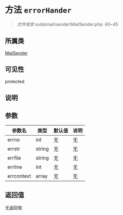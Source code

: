 # 方法 `errorHander`

> *文件信息* suda\mail\sender\MailSender.php: 40~45

## 所属类 

[MailSender](../MailSender.md)

## 可见性

 protected 

## 说明



## 参数


| 参数名 | 类型 | 默认值 | 说明 |
|--------|-----|-------|-------|
| errno |  int | 无 | 无 |
| errstr |  string | 无 | 无 |
| errfile |  string | 无 | 无 |
| errline |  int | 无 | 无 |
| errcontext |  array | 无 | 无 |



## 返回值

无返回值

